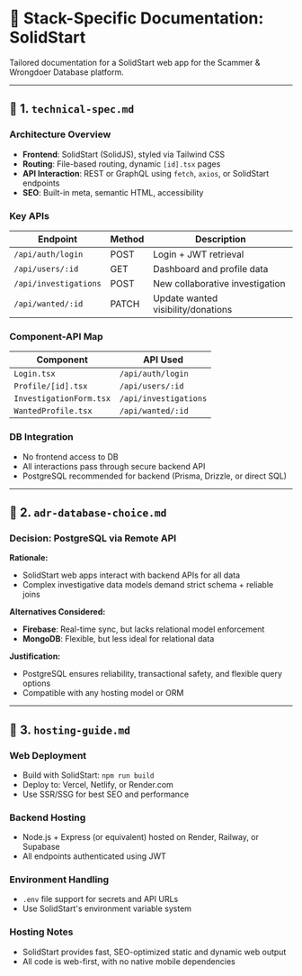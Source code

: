 # 📘 Stack-Specific Documentation: SolidStart

Tailored documentation for a SolidStart web app for the Scammer & Wrongdoer Database platform.

---

## 📁 1. `technical-spec.md`

### Architecture Overview

* **Frontend**: SolidStart (SolidJS), styled via Tailwind CSS
* **Routing**: File-based routing, dynamic `[id].tsx` pages
* **API Interaction**: REST or GraphQL using `fetch`, `axios`, or SolidStart endpoints
* **SEO**: Built-in meta, semantic HTML, accessibility

### Key APIs

| Endpoint              | Method | Description                        |
| --------------------- | ------ | ---------------------------------- |
| `/api/auth/login`     | POST   | Login + JWT retrieval              |
| `/api/users/:id`      | GET    | Dashboard and profile data         |
| `/api/investigations` | POST   | New collaborative investigation    |
| `/api/wanted/:id`     | PATCH  | Update wanted visibility/donations |

### Component-API Map

| Component               | API Used              |
| ----------------------- | --------------------- |
| `Login.tsx`             | `/api/auth/login`     |
| `Profile/[id].tsx`      | `/api/users/:id`      |
| `InvestigationForm.tsx` | `/api/investigations` |
| `WantedProfile.tsx`     | `/api/wanted/:id`     |

### DB Integration

* No frontend access to DB
* All interactions pass through secure backend API
* PostgreSQL recommended for backend (Prisma, Drizzle, or direct SQL)

---

## 📁 2. `adr-database-choice.md`

### Decision: PostgreSQL via Remote API

**Rationale:**

* SolidStart web apps interact with backend APIs for all data
* Complex investigative data models demand strict schema + reliable joins

**Alternatives Considered:**

* **Firebase**: Real-time sync, but lacks relational model enforcement
* **MongoDB**: Flexible, but less ideal for relational data

**Justification:**

* PostgreSQL ensures reliability, transactional safety, and flexible query options
* Compatible with any hosting model or ORM

---

## 📁 3. `hosting-guide.md`

### Web Deployment

* Build with SolidStart: `npm run build`
* Deploy to: Vercel, Netlify, or Render.com
* Use SSR/SSG for best SEO and performance

### Backend Hosting

* Node.js + Express (or equivalent) hosted on Render, Railway, or Supabase
* All endpoints authenticated using JWT

### Environment Handling

* `.env` file support for secrets and API URLs
* Use SolidStart's environment variable system

### Hosting Notes

* SolidStart provides fast, SEO-optimized static and dynamic web output
* All code is web-first, with no native mobile dependencies 